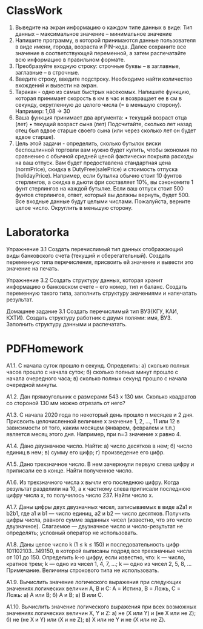 # ClassWork

1. Выведите на экран информацию о каждом типе данных в виде:
Тип данных – максимальное значение – минимальное значение
2. Напишите программу, в которой принимаются данные пользователя в виде имени, города,
возраста и PIN-кода. Далее сохраните все значение в соответствующей переменной, а
затем распечатайте всю информацию в правильном формате.
3. Преобразуйте входную строку: строчные буквы – в заглавные, заглавные – в строчные.
4. Введите строку, введите подстроку. Необходимо найти количество вхождений и вывести
на экран.
5. Таракан - одно из самых быстрых насекомых. Напишите функцию, которая принимает
скорость в км в час и возвращает ее в см в секунду, округленную до целого числа (= в
меньшую сторону).
Например:
1,08 -> 30
6. Ваша функция принимает два аргумента:
• текущий возраст отца (лет)
• текущий возраст сына (лет)
Подсчитайте, сколько лет назад отец был вдвое старше своего сына (или через сколько
лет он будет вдвое старше).
7. Цель этой задачи - определить, сколько бутылок виски беспошлинной торговли вам
нужно будет купить, чтобы экономия по сравнению с обычной средней ценой
фактически покрыла расходы на ваш отпуск.
Вам будет предоставлена стандартная цена (normPrice), скидка в DutyFree(salePrice) и
стоимость отпуска (holidayPrice).
Например, если бутылка обычно стоит 10 фунтов стерлингов, а скидка в дьюти фри
составляет 10%, вы сэкономите 1 фунт стерлингов на каждой бутылке. Если ваш отпуск
стоит 500 фунтов стерлингов, ответ, который вы должны вернуть, будет 500.
Все входные данные будут целыми числами. Пожалуйста, верните целое число.
Округлить в меньшую сторону.

# Laboratorka

Упражнение 3.1 Создать перечислимый тип данных отображающий
виды банковского счета (текущий и сберегательный). Создать переменную типа
перечисления, присвоить ей значение и вывести это значение на печать.

Упражнение 3.2 Создать структуру данных, которая хранит информацию
о банковском счете – его номер, тип и баланс. Создать переменную такого типа,
заполнить структуру значениями и напечатать результат.

Домашнее задание 3.1 Создать перечислимый тип ВУЗ{КГУ, КАИ,
КХТИ}. Создать структуру работник с двумя полями: имя, ВУЗ. Заполнить
структуру данными и распечатать.

# PDFHomework
A1.1. С начала суток прошло n секунд. Определить:
а) сколько полных часов прошло с начала суток;
б) сколько полных минут прошло с начала очередного часа;
в) сколько полных секунд прошло с начала очередной минуты.

A1.2. Дан прямоугольник с размерами 543 х 130 мм. Сколько квадратов со стороной 130 мм можно
отрезать от него?

A1.3. С начала 2020 года по некоторый день прошло n месяцев и 2 дня. Присвоить целочисленной
величине x значение 1, 2, ..., 11 или 12 в зависимости от того, каким месяцем (январем, февралем и
т.п.) является месяц этого дня. Например, при n=3 значение х равно 4.

A1.4. Дано двузначное число. Найти:
а) число десятков в нем;
б) число единиц в нем;
в) сумму его цифр;
г) произведение его цифр.

A1.5. Дано трехзначное число. В нем зачеркнули первую слева цифру и приписали ее в конце. Найти
полученное число.

A1.6. Из трехзначного числа x вычли его последнюю цифру. Когда результат разделили на 10, а к
частному слева приписали последнюю цифру числа x, то получилось число 237. Найти число x.

A1.7. Даны цифры двух двузначных чисел, записываемых в виде a2a1 и b2b1, где a1 и b1 — число
единиц, a2 и b2 — число десятков. Получить цифры числа, равного сумме заданных чисел
(известно, что это число двузначное). Слагаемое — двузначное число и число-результат не
определять; условный оператор не использовать.

A1.8. Даны целое число k (1 ≤ k ≤ 150) и последовательность цифр 101102103...149150, в которой
выписаны подряд все трехзначные числа от 101 до 150.
Определить k-ю цифру, если известно, что:
k — число, кратное трем;
k — одно из чисел 1, 4, 7, ...;
k — одно из чисел 2, 5, 8, ...
Примечание. Величины строкового типа не использовать.

A1.9. Вычислить значение логического выражения при следующих значениях логических величин А, В
и С: А = Истина, В = Ложь, С = Ложь:
а) А или В;
б) А и В;
в) В или С.

A1.10. Вычислить значение логического выражения при всех возможных значениях логических
величин X, Y и Z:
а) не (X или Y) и (не X или не Z);
б) не (не X и Y) или (X и не Z);
в) X или не Y и не (X или не Z).
